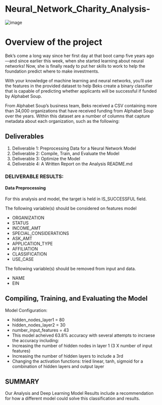 # Neural_Network_Charity_Analysis-

![image](https://user-images.githubusercontent.com/89704371/182719427-17936567-9374-47b5-b6b0-d0b35d8e892d.png)

# Overview of the project

Bek’s come a long way since her first day at that boot camp five years ago—and since earlier this week, when she started learning about neural networks! Now, she is finally ready to put her skills to work to help the foundation predict where to make investments.

With your knowledge of machine learning and neural networks, you’ll use the features in the provided dataset to help Beks create a binary classifier that is capable of predicting whether applicants will be successful if funded by Alphabet Soup.

From Alphabet Soup’s business team, Beks received a CSV containing more than 34,000 organizations that have received funding from Alphabet Soup over the years. Within this dataset are a number of columns that capture metadata about each organization, such as the following:

## Deliverables

1. Deliverable 1: Preprocessing Data for a Neural Network Model
2. Deliverable 2: Compile, Train, and Evaluate the Model
3. Deliverable 3: Optimize the Model
4. Deliverable 4: A Written Report on the Analysis README.md

### DELIVERABLE RESULTS:
#### Data Preprocessing
For this analysis and model, the target is held in IS_SUCCESSFUL field.

The following variable(s) should be considered on features model
* ORGANIZATION
* STATUS
* INCOME_AMT
* SPECIAL_CONSIDERATIONS
* ASK_AMT
* APPLICATION_TYPE
* AFFILIATION
* CLASSIFICATION
* USE_CASE

The following variable(s) should be removed from input and data.
* NAME
* EIN

## Compiling, Training, and Evaluating the Model
Model Configuration:

* hidden_nodes_layer1 = 80
* hidden_nodes_layer2 = 30
* number_input_features = 43
* This model acheived 63.8% accuracy with several attempts to incraese the accuracy including:
* Increasing the number of hidden nodes in layer 1 (3 X number of input features)
* Increasing the number of hidden layers to include a 3rd
* Changing the activation functions: tried linear, tanh, sigmoid for a combination of hidden layers and output layer

## SUMMARY
Our Analysis and Deep Learning Model Results include a recommendation for how a different model could solve this classification and results.


